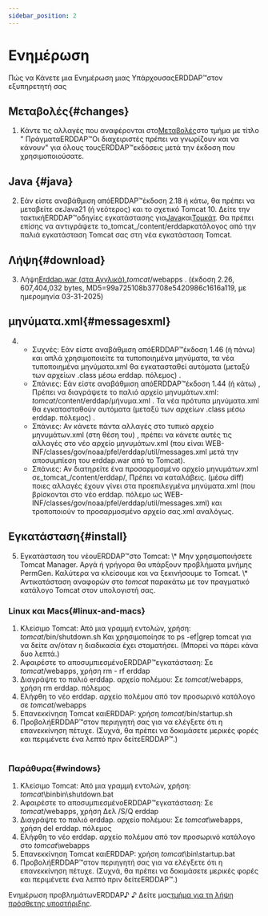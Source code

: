 ```yaml
---
sidebar_position: 2
---
```

# Ενημέρωση
Πώς να Κάνετε μια Ενημέρωση μιας ΥπάρχουσαςERDDAP™στον εξυπηρετητή σας

## Μεταβολές{#changes} 
1. Κάντε τις αλλαγές που αναφέρονται στο[Μεταβολές](/changes)στο τμήμα με τίτλο " ΠράγματαERDDAP™Οι διαχειριστές πρέπει να γνωρίζουν και να κάνουν" για όλους τουςERDDAP™εκδόσεις μετά την έκδοση που χρησιμοποιούσατε.
     
## Java {#java} 
2. Εάν είστε αναβάθμιση απόERDDAP™έκδοση 2.18 ή κάτω, θα πρέπει να μεταβείτε σεJava21 (ή νεότερος) και το σχετικό Tomcat 10. Δείτε την τακτικήERDDAP™οδηγίες εγκατάστασης για[Java](/docs/server-admin/deploy-install#java)και[Τομκάτ](/docs/server-admin/deploy-install#tomcat). Θα πρέπει επίσης να αντιγράψετε το_tomcat_/content/erddapκατάλογος από την παλιά εγκατάσταση Tomcat σας στη νέα εγκατάσταση Tomcat.

## Λήψη{#download} 
3. Λήψη[Erddap.war (στα Αγγλικά).](https://github.com/ERDDAP/erddap/releases/download/v2.26.0/erddap.war)_tomcat_/webapps .
     (έκδοση 2.26, 607,404,032 bytes, MD5=99a725108b37708e5420986c1616a119, με ημερομηνία 03-31-2025) 
     
## μηνύματα.xml{#messagesxml} 
4. 
    * Συχνές: Εάν είστε αναβάθμιση απόERDDAP™έκδοση 1.46 (ή πάνω) και απλά χρησιμοποιείτε τα τυποποιημένα μηνύματα, τα νέα τυποποιημένα μηνύματα.xml θα εγκατασταθεί αυτόματα (μεταξύ των αρχείων .class μέσω erddap. πόλεμος) .
         
    * Σπάνιες: Εάν είστε αναβάθμιση απόERDDAP™έκδοση 1.44 (ή κάτω) ,
Πρέπει να διαγράψετε το παλιό αρχείο μηνυμάτων.xml:
        _tomcat_/content/erddap/μήνυμα.xml .
Τα νέα πρότυπα μηνύματα.xml θα εγκατασταθούν αυτόματα (μεταξύ των αρχείων .class μέσω erddap. πόλεμος) .
         
    * Σπάνιες: Αν κάνετε πάντα αλλαγές στο τυπικό αρχείο μηνυμάτων.xml (στη θέση του) ,
πρέπει να κάνετε αυτές τις αλλαγές στο νέο αρχείο μηνυμάτων.xml (που είναι
WEB-INF/classes/gov/noaa/pfel/erddap/util/messages.xml μετά την αποσυμπίεση του erddap.war από το Tomcat).
         
    * Σπάνιες: Αν διατηρείτε ένα προσαρμοσμένο αρχείο μηνυμάτων.xml σε_tomcat_/content/erddap/,
Πρέπει να καταλάβεις. (μέσω diff) ποιες αλλαγές έχουν γίνει στα προεπιλεγμένα μηνύματα.xml (που βρίσκονται στο νέο erddap. πόλεμο ως
WEB-INF/classes/gov/noaa/pfel/erddap/util/messages.xml) και τροποποιούν το προσαρμοσμένο αρχείο σας.xml αναλόγως.
         
## Εγκατάσταση{#install} 
5. Εγκατάσταση του νέουERDDAP™στο Tomcat:
\\* Μην χρησιμοποιήσετε Tomcat Manager. Αργά ή γρήγορα θα υπάρξουν προβλήματα μνήμης PermGen. Καλύτερα να κλείσουμε και να ξεκινήσουμε το Tomcat.
\\* Αντικατάσταση αναφορών στο _tomcat_ παρακάτω με τον πραγματικό κατάλογο Tomcat στον υπολογιστή σας.
     
### Linux και Macs{#linux-and-macs} 
1. Κλείσιμο Tomcat: Από μια γραμμή εντολών, χρήση: _tomcat_/bin/shutdown.sh
Και χρησιμοποίησε το ps -ef|grep tomcat για να δείτε αν/όταν η διαδικασία έχει σταματήσει. (Μπορεί να πάρει κάνα δυο λεπτά.) 
2. Αφαιρέστε το αποσυμπιεσμένοERDDAP™εγκατάσταση: Σε _tomcat_/webapps, χρήση
rm - rf erddap
3. Διαγράψτε το παλιό erddap. αρχείο πολέμου: Σε _tomcat_/webapps, χρήση rm erddap. πόλεμος
4. Ελήφθη το νέο erddap. αρχείο πολέμου από τον προσωρινό κατάλογο σε _tomcat_/webapps
5. Επανεκκίνηση Tomcat καιERDDAP: χρήση _tomcat_/bin/startup.sh
6. ΠροβολήERDDAP™στον περιηγητή σας για να ελέγξετε ότι η επανεκκίνηση πέτυχε.
     (Συχνά, θα πρέπει να δοκιμάσετε μερικές φορές και περιμένετε ένα λεπτό πριν δείτεERDDAP™.)   
             
### Παράθυρα{#windows} 
1. Κλείσιμο Tomcat: Από μια γραμμή εντολών, χρήση: _tomcat_\binbin\\shutdown.bat
2. Αφαιρέστε το αποσυμπιεσμένοERDDAP™εγκατάσταση: Σε _tomcat_/webapps, χρήση
Δελ /S/Q erddap
3. Διαγράψτε το παλιό erddap. αρχείο πολέμου: Σε _tomcat_\\webapps, χρήση del erddap. πόλεμος
4. Ελήφθη το νέο erddap. αρχείο πολέμου από τον προσωρινό κατάλογο στο _tomcat_\\webapps
5. Επανεκκίνηση Tomcat καιERDDAP: χρήση _tomcat_\bin\\startup.bat
6. ΠροβολήERDDAP™στον περιηγητή σας για να ελέγξετε ότι η επανεκκίνηση πέτυχε.
     (Συχνά, θα πρέπει να δοκιμάσετε μερικές φορές και περιμένετε ένα λεπτό πριν δείτεERDDAP™.) 

Ενημέρωση προβλημάτωνERDDAP♪ ♪ Δείτε μας[τμήμα για τη λήψη πρόσθετης υποστήριξης](/docs/intro#support).
